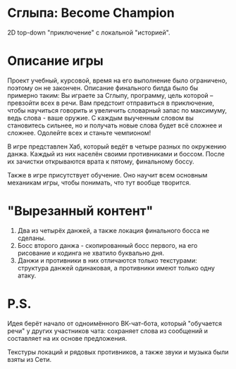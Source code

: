 # Сглыпа: Become Champion
2D top-down "приключение" с локальной "историей".

# Описание игры
Проект учебный, курсовой, время на его выполнение было ограничено, поэтому он не закончен. Описание финального билда было бы примерно таким:
Вы играете за Сглыпу, программу, цель которой – превзойти всех в речи. Вам предстоит отправиться в приключение, чтобы научиться говорить и увеличить словарный запас по максимуму, ведь слова - ваше оружие. С каждым выученным словом вы становитесь сильнее, но и получать новые слова будет всё сложнее и сложнее. Одолейте всех и станьте чемпионом!

В игре представлен Хаб, который ведёт в четыре разных по окружению данжа. Каждый из них населён своими противниками и боссом. После их зачистки открываются врата к пятому, финальному боссу.

Также в игре присутствует обучение. Оно научит всем основным механикам игры, чтобы понимать, что тут вообще творится.

# "Вырезанный контент"
1. Два из четырёх данжей, а также локация финального босса не сделаны.
2. Босс второго данжа - скопированный босс первого, на его рисование и кодинга не хватило буквально дня.
3. Данжи и противники в них отличаются только текстурами: структура данжей одинаковая, а противники имеют только одну атаку.

# P.S.
Идея берёт начало от одноимённого ВК-чат-бота, который "обучается речи" у других участников чата: сохраняет слова из сообщений и составляет на их основе предложения.

Текстуры локаций и рядовых противников, а также звуки и музыка были взяты из Сети.
